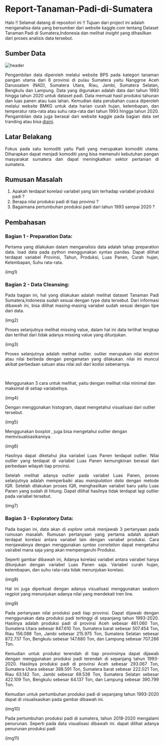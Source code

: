 # Report-Tanaman-Padi-di-Sumatera
Halo !! Selamat datang di repositori ini !! Tujuan dari project ini adalah menganalisa data yang bersumber dari website kaggle.com tentang Dataset Tanaman Padi di Sumatera,Indonesia dan melihat <i>insight</i> yang dihasilkan dari proses analisis data tersebut. 

## Sumber Data
![header](https://user-images.githubusercontent.com/98092595/208815878-21a86f4b-6427-4452-8587-344ae1baaf31.jpg)
<p align="justify">Pengambilan data diperoleh melalui website BPS pada kategori tanaman pangan utama dari 8 provinsi di pulau Sumatera yaitu Nanggroe Aceh Darussalam (NAD), Sumatera Utara, Riau, Jambi, Sumatera Selatan, Bengkulu dan Lampung. Data yang digunakan adalah data dari tahun 1993 hingga tahun 2020 untuk dataset padi. Data memuat hasil produksi tahunan dan luas panen atau luas lahan. Kemudian data perubahan cuaca diperoleh melalui website BMKG untuk data harian curah hujan, kelembapan, dan temperatur rata-rata atau suhu rata-rata dari tahun 1993 hingga tahun 2020. Pengambilan data juga berasal dari website kaggle pada bagian data set tranding atau bisa <a href="https://www.kaggle.com/datasets/ardikasatria/datasettanamanpadisumatera">disini</a>.</p>

## Latar Belakang
<p align="justify">Fokus pada satu komoditi yaitu Padi yang merupakan komoditi utama. Diharapkan dapat menjadi komoditi yang bisa memenuhi kebutuhan pangan masyarakat sumatera dan dapat meningkatkan sektor pertanian di sumatera.</p>

## Rumusan Masalah
1. Apakah terdapat korelasi variabel yang lain terhadap variabel produksi padi ?
2. Berapa nilai produksi padi di tiap provinsi ?
3. Bagaimana pertumbuhan produksi padi dari tahun 1993 sampai 2020 ?

## Pembahasan
<h3>Bagian 1 - Preparation Data:</h3>
<p align="justify">Pertama yang dilakukan dalam menganalisis data adalah tahap preparation data. load data pada python menggunakan syntax pandas. Dapat dilihat terdapat variabel Provinsi, Tahun, Produksi, Luas Panen, Curah hujan, Kelembapan, Suhu rata-rata.</p>
(img1)

<h3>Bagian 2 - Data Cleansing:</h3>
<p align="justify">Pada bagian ini, hal yang dilakukan adalah melihat dataset Tanaman Padi Sumatera,Indonesia sudah sesuai dengan type data tersebut. Dari informasi dibawah ini, bisa dilihat masing-masing variabel sudah sesuai dengan tipe dari data.</p>
(img2)
<p align="justify">Proses selanjutnya melihat missing value, dalam hal ini data terlihat lengkap dan terlihat dari tidak adanya missing value yang ditunjukan.</p>
(img3)
<p align="justify">Proses selanjutnya adalah melihat outlier. outlier merupakan nilai ekstrim atau nilai berbeda dengan pengamatan yang dilakukan. nilai ini muncul akibat perbedaan satuan atau nilai asli dari kodisi sebenarnya.</p>
<br>
<p>Menggunakan 3 cara untuk melihat, yaitu dengan melihat nilai minimal dan maksimal di setiap variabelnya.</p>
(img4)
<p>Dengan menggunakan histogram, dapat mengetahui visualisasi dari outlier tersebut.</p>
(img5)
<p>Menggunakan boxplot , juga bisa mengetahui outlier dengan memvisualisasikannya.</p>
(img6)
<p align="justify">Hasilnya dapat diketahui jika variabel Luas Panen terdapat outlier. Nilai outlier yang terdapat di variabel Luas Panen kemungkinan berasal dari perbedaan wilayah tiap provinsi.</p>
<p align="justify">Setelah melihat adanya outlier pada variabel Luas Panen, proses selanjutnya adalah memperbaiki atau <i>manipulation data</i> dengan metode IQR. Setelah dilakukan proses IQR, menghasilkan variabel baru yaitu Luas Panen yang sudah di hitung. Dapat dilihat hasilnya tidak terdapat lagi outlier pada variabel tersebut.</p>
(img7)

<h3>Bagian 3 - Exploratory Data:</h3>
<p align="justify">Pada bagian ini, data akan di <i>explore</i> untuk menjawab 3 pertanyaan pada rumusan masalah. Rumusan pertanyaan yang pertama adalah apakah terdapat korelasi antara variabel lain dengan variabel produksi. Cara menjawabnya dengan menggunakan <i>syntax correlation</i> dapat mengetahui vairabel mana saja yang akan mempengaruhi Produksi.</p>
<p align="justify">Seperti gambar dibawah ini, Adanya korelasi variabel antara vairabel hanya ditunjukan dengan variabel Luas Panen saja. Variabel curah hujan, kelembapan, dan suhu rata-rata tidak menunjukan korelasi.</p>
(img8)
<p align="justify">Hal ini juga diperkuat dengan adanya visualisasi menggunakan seaborn regplot yang menunjukan adanya nilai yang mendekati tren line.</p>
(img9)
<p align="justify">Pada pertanyaan nilai produksi padi tiap provinsi. Dapat dijawab dengan menggunakan data produksi padi tertinggi di sepanjang tahun 1993-2020. Hasilnya adalah produksi padi di provinsi Aceh sebesar 461.060 Ton, Sumatera Utara sebesar 847.610 Ton, Sumatera barat sebesar 507.454 Ton, Riau 156.088 Ton, Jambi sebesar 215.975 Ton, Sumatera Selatan sebesar 872.737 Ton, Bengkulu sebesar 147.680 Ton, dan Lampung sebesar 707.266 Ton.</p>
<p align="justify">Kemudian untuk produksi terendah di tiap provinsinya dapat dijawab dengan menggunakan produksi padi terendah di sepanjang tahun 1993-2020. Hasilnya produksi padi di provinsi Aceh sebesar 293.067 Ton, Sumatera Utara sebesar 388.591 Ton, Sumatera barat sebesar 222.021 Ton, Riau 63.142 Ton, Jambi sebesar 69.536 Ton, Sumatera Selatan sebesar 422.109 Ton, Bengkulu sebesar 64.137 Ton, dan Lampung sebesar 390.799 Ton.</p>
<p align="justify">Kemudian untuk pertumbuhan produksi padi di sepanjang tahun 1993-2020 dapat di visualisasikan pada gambar dibawah ini.</p>
(img10)
<p align="justify">Pada pertumbuhan produksi padi di sumatera, tahun 2018-2020 mengalami penurunan. Seperti pada data visualisasi dibawah ini. dapat dilihat adanya penurunan produksi padi</p>
(img11)
